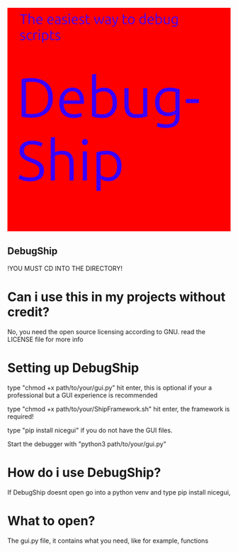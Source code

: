 ![Logo](https://raw.githubusercontent.com/electric-otter/Images/refs/heads/main/debugship.png)
## DebugShip
!YOU MUST CD INTO THE DIRECTORY!
# Can i use this in my projects without credit?
No, you need the open source licensing according to GNU. read the LICENSE file for more info
# Setting up DebugShip
type "chmod +x path/to/your/gui.py" hit enter, this is optional if your a professional but a GUI experience is recommended

type "chmod +x path/to/your/ShipFramework.sh" hit enter, the framework is required!

type "pip install nicegui" if you do not have the GUI files.

Start the debugger with "python3 path/to/your/gui.py"

# How do i use DebugShip?
If DebugShip doesnt open go into a python venv and type pip install nicegui,
# What to open?
The gui.py file, it contains what you need, like for example, functions
